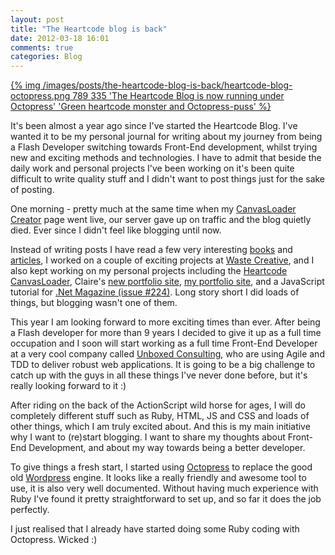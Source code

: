 ```yaml
---
layout: post
title: "The Heartcode blog is back"
date: 2012-03-18 16:01
comments: true
categories: Blog
---
```

<a href="/blog/2012/03/18/the-heartcode-blog-is-back/">{% img /images/posts/the-heartcode-blog-is-back/heartcode-blog-octopress.png 789 335 'The Heartcode Blog is now running under Octopress' 'Green heartcode monster and Octopress-puss' %}</a>

It's been almost a year ago since I've started the Heartcode Blog. I've wanted it to be my personal journal for writing about my journey from being a Flash Developer switching towards Front-End development, whilst trying new and exciting methods and technologies. I have to admit that beside the daily work and personal projects I've been working on it's been quite difficult to write quality stuff and I didn't want to post things just for the sake of posting.
<!--more-->
One morning - pretty much at the same time when my <a href="http://heartcode.robertpataki.com/canvasloader" target="_blank">CanvasLoader Creator</a> page went live, our server gave up on traffic and the blog quietly died. Ever since I didn't feel like blogging until now.
 
Instead of writing posts I have read a few very interesting <a href="http://pinterest.com/robertpataki/books-worth-reading/" target="_blank">books</a> and <a href="http://pinterest.com/robertpataki/articles-worth-reading/" target="_blank">articles</a>, I worked on a couple of exciting projects at <a href="http://waste-creative.com" target="_blank">Waste Creative</a>, and I also kept working on my personal projects including the <a href="http://github.com/heartcode/CanvasLoader" target="_blank">Heartcode CanvasLoader</a>, Claire's <a href="http://bubblegraphics.com" target="_blank">new portfolio site</a>, <a href="http://robertpataki.com" target="_blank">my portfolio site</a>, and a JavaScript tutorial for <a href="http://heartcode.robertpataki.com/360-image-slider/" target="_blank">.Net Magazine (issue #224)</a>. Long story short I did loads of things, but blogging wasn't one of them.

This year I am looking forward to more exciting times than ever. After being a Flash developer for more than 9 years I decided to give it up as a full time occupation and I soon will start working as a full time Front-End Developer at a very cool company called <a href="http://unboxedconsulting.com" target="_blank">Unboxed Consulting</a>, who are using Agile and TDD to deliver robust web applications. It is going to be a big challenge to catch up with the guys in all these things I've never done before, but it's really looking forward to it :)

After riding on the back of the ActionScript wild horse for ages, I will do completely different stuff such as Ruby, HTML, JS and CSS and loads of other things, which I am truly excited about. And this is my main initiative why I want to (re)start blogging. I want to share my thoughts about Front-End Development, and about my way towards being a better developer.

To give things a fresh start, I started using <a href="http://octopress.org" target="_blank">Octopress</a> to replace the good old <a href="http://wordpress.org" target="_blank">Wordpress</a> engine. It looks like a really friendly and awesome tool to use, it is also very well documented. Without having much experience with Ruby I've found it pretty straightforward to set up, and so far it does the job perfectly.

I just realised that I already have started doing some Ruby coding with Octopress. Wicked :)